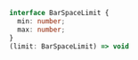 ```typescript
interface BarSpaceLimit {
  min: number;
  max: number;
}
(limit: BarSpaceLimit) => void
```